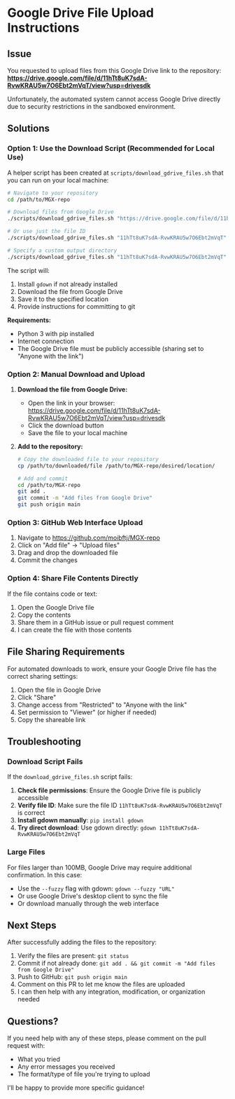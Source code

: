 # Google Drive File Upload Instructions

## Issue
You requested to upload files from this Google Drive link to the repository:
**https://drive.google.com/file/d/11hTt8uK7sdA-RvwKRAU5w7O6Ebt2mVqT/view?usp=drivesdk**

Unfortunately, the automated system cannot access Google Drive directly due to security restrictions in the sandboxed environment.

## Solutions

### Option 1: Use the Download Script (Recommended for Local Use)

A helper script has been created at `scripts/download_gdrive_files.sh` that you can run on your local machine:

```bash
# Navigate to your repository
cd /path/to/MGX-repo

# Download files from Google Drive
./scripts/download_gdrive_files.sh "https://drive.google.com/file/d/11hTt8uK7sdA-RvwKRAU5w7O6Ebt2mVqT/view?usp=drivesdk"

# Or use just the file ID
./scripts/download_gdrive_files.sh "11hTt8uK7sdA-RvwKRAU5w7O6Ebt2mVqT"

# Specify a custom output directory
./scripts/download_gdrive_files.sh "11hTt8uK7sdA-RvwKRAU5w7O6Ebt2mVqT" ./data
```

The script will:
1. Install `gdown` if not already installed
2. Download the file from Google Drive
3. Save it to the specified location
4. Provide instructions for committing to git

**Requirements:**
- Python 3 with pip installed
- Internet connection
- The Google Drive file must be publicly accessible (sharing set to "Anyone with the link")

### Option 2: Manual Download and Upload

1. **Download the file from Google Drive:**
   - Open the link in your browser: https://drive.google.com/file/d/11hTt8uK7sdA-RvwKRAU5w7O6Ebt2mVqT/view?usp=drivesdk
   - Click the download button
   - Save the file to your local machine

2. **Add to the repository:**
   ```bash
   # Copy the downloaded file to your repository
   cp /path/to/downloaded/file /path/to/MGX-repo/desired/location/
   
   # Add and commit
   cd /path/to/MGX-repo
   git add .
   git commit -m "Add files from Google Drive"
   git push origin main
   ```

### Option 3: GitHub Web Interface Upload

1. Navigate to https://github.com/moibftj/MGX-repo
2. Click on "Add file" → "Upload files"
3. Drag and drop the downloaded file
4. Commit the changes

### Option 4: Share File Contents Directly

If the file contains code or text:
1. Open the Google Drive file
2. Copy the contents
3. Share them in a GitHub issue or pull request comment
4. I can create the file with those contents

## File Sharing Requirements

For automated downloads to work, ensure your Google Drive file has the correct sharing settings:

1. Open the file in Google Drive
2. Click "Share"
3. Change access from "Restricted" to "Anyone with the link"
4. Set permission to "Viewer" (or higher if needed)
5. Copy the shareable link

## Troubleshooting

### Download Script Fails

If the `download_gdrive_files.sh` script fails:

1. **Check file permissions**: Ensure the Google Drive file is publicly accessible
2. **Verify file ID**: Make sure the file ID `11hTt8uK7sdA-RvwKRAU5w7O6Ebt2mVqT` is correct
3. **Install gdown manually**: `pip install gdown`
4. **Try direct download**: Use gdown directly: `gdown 11hTt8uK7sdA-RvwKRAU5w7O6Ebt2mVqT`

### Large Files

For files larger than 100MB, Google Drive may require additional confirmation. In this case:
- Use the `--fuzzy` flag with gdown: `gdown --fuzzy "URL"`
- Or use Google Drive's desktop client to sync the file
- Or download manually through the web interface

## Next Steps

After successfully adding the files to the repository:

1. Verify the files are present: `git status`
2. Commit if not already done: `git add . && git commit -m "Add files from Google Drive"`
3. Push to GitHub: `git push origin main`
4. Comment on this PR to let me know the files are uploaded
5. I can then help with any integration, modification, or organization needed

## Questions?

If you need help with any of these steps, please comment on the pull request with:
- What you tried
- Any error messages you received
- The format/type of file you're trying to upload

I'll be happy to provide more specific guidance!
